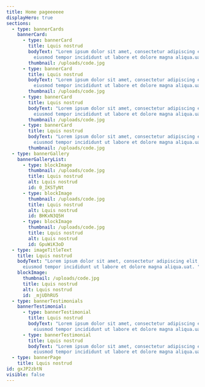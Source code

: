 ```yaml
---
title: Home pageeeeee
displayHero: true
sections:
  - type: bannerCards
    bannerCard:
      - type: bannerCard
        title: Lquis nostrud
        bodyText: "Lorem ipsum dolor sit amet, consectetur adipiscing elit, sed do
          eiusmod tempor incididunt ut labore et dolore magna aliqua.uat. "
        thumbnail: /uploads/code.jpg
      - type: bannerCard
        title: Lquis nostrud
        bodyText: "Lorem ipsum dolor sit amet, consectetur adipiscing elit, sed do
          eiusmod tempor incididunt ut labore et dolore magna aliqua.uat. "
        thumbnail: /uploads/code.jpg
      - type: bannerCard
        title: Lquis nostrud
        bodyText: "Lorem ipsum dolor sit amet, consectetur adipiscing elit, sed do
          eiusmod tempor incididunt ut labore et dolore magna aliqua.uat. "
        thumbnail: /uploads/code.jpg
      - type: bannerCard
        title: Lquis nostrud
        bodyText: "Lorem ipsum dolor sit amet, consectetur adipiscing elit, sed do
          eiusmod tempor incididunt ut labore et dolore magna aliqua.uat. "
        thumbnail: /uploads/code.jpg
  - type: bannerGallery
    bannerGalleryList:
      - type: blockImage
        thumbnail: /uploads/code.jpg
        title: Lquis nostrud
        alt: Lquis nostrud
        id: 0_IKSTyNt
      - type: blockImage
        thumbnail: /uploads/code.jpg
        title: Lquis nostrud
        alt: Lquis nostrud
        id: BHKxN3Q5H
      - type: blockImage
        thumbnail: /uploads/code.jpg
        title: Lquis nostrud
        alt: Lquis nostrud
        id: GpuWiK3oD
  - type: imageTitleText
    title: Lquis nostrud
    bodyText: "Lorem ipsum dolor sit amet, consectetur adipiscing elit, sed do
      eiusmod tempor incididunt ut labore et dolore magna aliqua.uat. "
    blockImage:
      thumbnail: /uploads/code.jpg
      title: Lquis nostrud
      alt: Lquis nostrud
      id: _mjUDhRU5
  - type: bannerTestimonials
    bannerTestimonial:
      - type: bannerTestimonial
        title: Lquis nostrud
        bodyText: "Lorem ipsum dolor sit amet, consectetur adipiscing elit, sed do
          eiusmod tempor incididunt ut labore et dolore magna aliqua.uat. "
      - type: bannerTestimonial
        title: Lquis nostrud
        bodyText: "Lorem ipsum dolor sit amet, consectetur adipiscing elit, sed do
          eiusmod tempor incididunt ut labore et dolore magna aliqua.uat. "
  - type: bannerPage
    title: Lquis nostrud
id: gxJP2zbtN
visible: false
---
```

